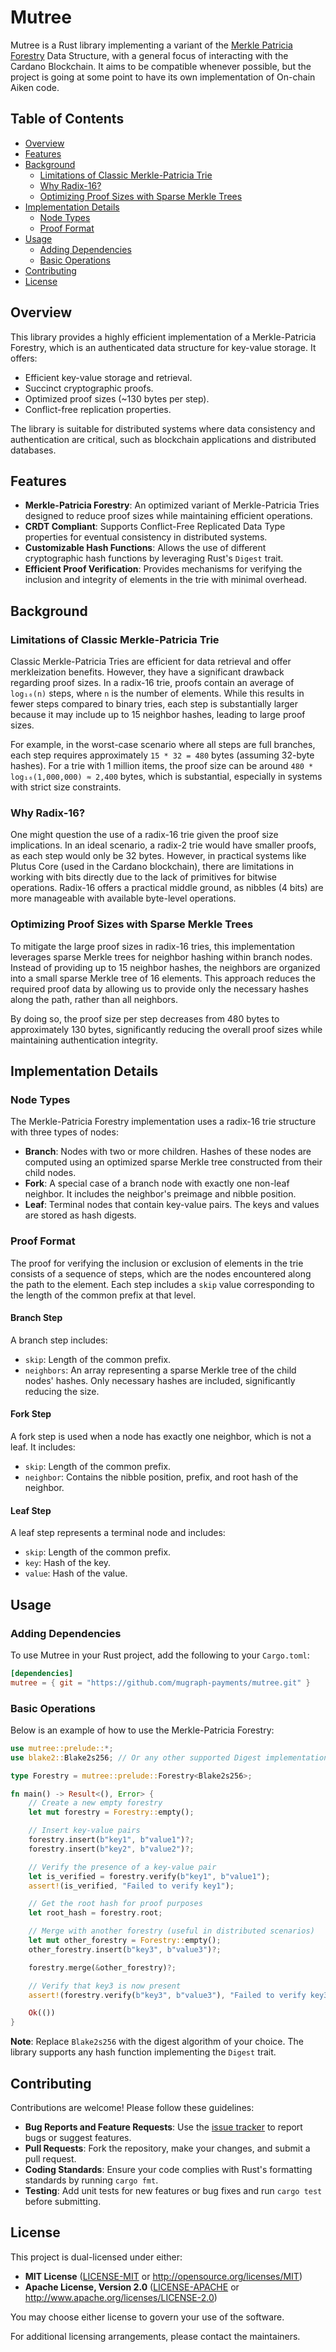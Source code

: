 # Mutree

Mutree is a Rust library implementing a variant of the [Merkle Patricia Forestry](https://github.com/aiken-lang/merkle-patricia-forestry) Data Structure, with a general focus of interacting with the Cardano Blockchain. It aims to be compatible whenever possible, but the project is going at some point to have its own implementation of On-chain Aiken code.

## Table of Contents

- [Overview](#overview)
- [Features](#features)
- [Background](#background)
  - [Limitations of Classic Merkle-Patricia Trie](#limitations-of-classic-merkle-patricia-trie)
  - [Why Radix-16?](#why-radix-16)
  - [Optimizing Proof Sizes with Sparse Merkle Trees](#optimizing-proof-sizes-with-sparse-merkle-trees)
- [Implementation Details](#implementation-details)
  - [Node Types](#node-types)
  - [Proof Format](#proof-format)
- [Usage](#usage)
  - [Adding Dependencies](#adding-dependencies)
  - [Basic Operations](#basic-operations)
- [Contributing](#contributing)
- [License](#license)

## Overview

This library provides a highly efficient implementation of a Merkle-Patricia Forestry, which is an authenticated data structure for key-value storage. It offers:

- Efficient key-value storage and retrieval.
- Succinct cryptographic proofs.
- Optimized proof sizes (~130 bytes per step).
- Conflict-free replication properties.

The library is suitable for distributed systems where data consistency and authentication are critical, such as blockchain applications and distributed databases.

## Features

- **Merkle-Patricia Forestry**: An optimized variant of Merkle-Patricia Tries designed to reduce proof sizes while maintaining efficient operations.
- **CRDT Compliant**: Supports Conflict-Free Replicated Data Type properties for eventual consistency in distributed systems.
- **Customizable Hash Functions**: Allows the use of different cryptographic hash functions by leveraging Rust's `Digest` trait.
- **Efficient Proof Verification**: Provides mechanisms for verifying the inclusion and integrity of elements in the trie with minimal overhead.

## Background

### Limitations of Classic Merkle-Patricia Trie

Classic Merkle-Patricia Tries are efficient for data retrieval and offer merkleization benefits. However, they have a significant drawback regarding proof sizes. In a radix-16 trie, proofs contain an average of `log₁₆(n)` steps, where `n` is the number of elements. While this results in fewer steps compared to binary tries, each step is substantially larger because it may include up to 15 neighbor hashes, leading to large proof sizes.

For example, in the worst-case scenario where all steps are full branches, each step requires approximately `15 * 32 = 480` bytes (assuming 32-byte hashes). For a trie with 1 million items, the proof size can be around `480 * log₁₆(1,000,000) ≈ 2,400` bytes, which is substantial, especially in systems with strict size constraints.

### Why Radix-16?

One might question the use of a radix-16 trie given the proof size implications. In an ideal scenario, a radix-2 trie would have smaller proofs, as each step would only be 32 bytes. However, in practical systems like Plutus Core (used in the Cardano blockchain), there are limitations in working with bits directly due to the lack of primitives for bitwise operations. Radix-16 offers a practical middle ground, as nibbles (4 bits) are more manageable with available byte-level operations.

### Optimizing Proof Sizes with Sparse Merkle Trees

To mitigate the large proof sizes in radix-16 tries, this implementation leverages sparse Merkle trees for neighbor hashing within branch nodes. Instead of providing up to 15 neighbor hashes, the neighbors are organized into a small sparse Merkle tree of 16 elements. This approach reduces the required proof data by allowing us to provide only the necessary hashes along the path, rather than all neighbors.

By doing so, the proof size per step decreases from 480 bytes to approximately 130 bytes, significantly reducing the overall proof sizes while maintaining authentication integrity.

## Implementation Details

### Node Types

The Merkle-Patricia Forestry implementation uses a radix-16 trie structure with three types of nodes:

- **Branch**: Nodes with two or more children. Hashes of these nodes are computed using an optimized sparse Merkle tree constructed from their child nodes.
- **Fork**: A special case of a branch node with exactly one non-leaf neighbor. It includes the neighbor's preimage and nibble position.
- **Leaf**: Terminal nodes that contain key-value pairs. The keys and values are stored as hash digests.

### Proof Format

The proof for verifying the inclusion or exclusion of elements in the trie consists of a sequence of steps, which are the nodes encountered along the path to the element. Each step includes a `skip` value corresponding to the length of the common prefix at that level.

#### Branch Step

A branch step includes:

- `skip`: Length of the common prefix.
- `neighbors`: An array representing a sparse Merkle tree of the child nodes' hashes. Only necessary hashes are included, significantly reducing the size.

#### Fork Step

A fork step is used when a node has exactly one neighbor, which is not a leaf. It includes:

- `skip`: Length of the common prefix.
- `neighbor`: Contains the nibble position, prefix, and root hash of the neighbor.

#### Leaf Step

A leaf step represents a terminal node and includes:

- `skip`: Length of the common prefix.
- `key`: Hash of the key.
- `value`: Hash of the value.

## Usage

### Adding Dependencies

To use Mutree in your Rust project, add the following to your `Cargo.toml`:

```toml
[dependencies]
mutree = { git = "https://github.com/mugraph-payments/mutree.git" }
```

### Basic Operations

Below is an example of how to use the Merkle-Patricia Forestry:

```rust
use mutree::prelude::*;
use blake2::Blake2s256; // Or any other supported Digest implementation

type Forestry = mutree::prelude::Forestry<Blake2s256>;

fn main() -> Result<(), Error> {
    // Create a new empty forestry
    let mut forestry = Forestry::empty();

    // Insert key-value pairs
    forestry.insert(b"key1", b"value1")?;
    forestry.insert(b"key2", b"value2")?;

    // Verify the presence of a key-value pair
    let is_verified = forestry.verify(b"key1", b"value1");
    assert!(is_verified, "Failed to verify key1");

    // Get the root hash for proof purposes
    let root_hash = forestry.root;

    // Merge with another forestry (useful in distributed scenarios)
    let mut other_forestry = Forestry::empty();
    other_forestry.insert(b"key3", b"value3")?;

    forestry.merge(&other_forestry)?;

    // Verify that key3 is now present
    assert!(forestry.verify(b"key3", b"value3"), "Failed to verify key3");

    Ok(())
}
```

**Note**: Replace `Blake2s256` with the digest algorithm of your choice. The library supports any hash function implementing the `Digest` trait.

## Contributing

Contributions are welcome! Please follow these guidelines:

- **Bug Reports and Feature Requests**: Use the [issue tracker](https://github.com/mugraph-payments/mutree/issues) to report bugs or suggest features.
- **Pull Requests**: Fork the repository, make your changes, and submit a pull request.
- **Coding Standards**: Ensure your code complies with Rust's formatting standards by running `cargo fmt`.
- **Testing**: Add unit tests for new features or bug fixes and run `cargo test` before submitting.

## License

This project is dual-licensed under either:

- **MIT License** ([LICENSE-MIT](./LICENSE-MIT) or http://opensource.org/licenses/MIT)
- **Apache License, Version 2.0** ([LICENSE-APACHE](./LICENSE-APACHE) or http://www.apache.org/licenses/LICENSE-2.0)

You may choose either license to govern your use of the software.

For additional licensing arrangements, please contact the maintainers.
